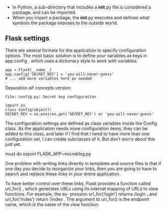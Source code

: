 * In Python, a sub-directory that includes a __init__.py
file is considered a package, and can be imported.
* When you import a package, the __init__.py
executes and defines what symbols the package exposes to the outside world.


## Flask settings

There are several formats for the application to specify configuration options. The most basic
solution is to define your variables as keys in app.config , which uses a dictionary style to
work with variables.

```flask
app = Flask(__name__)
app.config['SECRET_KEY'] = 'you-will-never-guess'
# ... add more variables here as needed
```


Separation oif concepts version:

```
file: config.py: Secret key configuration

import os
class Config(object):
SECRET_KEY = os.environ.get('SECRET_KEY') or 'you-will-never-guess'
```

The configuration settings are defined as class variables inside the Config
class. As the application needs more configuration items, they can be added to this class, and later if I find that I need to have more than one configuration set, I can create subclasses of it.
But don’t worry about this just yet.


must do 
export FLASK_APP=microblog.py

One problem with writing links directly in templates and source files is that if one day you
decide to reorganize your links, then you are going to have to search and replace these links in
your entire application.

To have better control over these links, Flask provides a function called url_for() , which
generates URLs using its internal mapping of URLs to view functions. For example, the ex-
pression url_for(’login’) returns /login , and url_for(’index’) return ’/index .
The argument to url_for() is the endpoint name, which is the name of the view function.